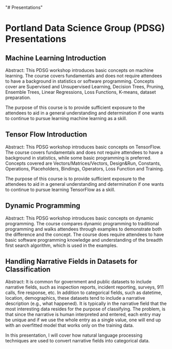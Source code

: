 "# Presentations"

#  Portland Data Science Group (PDSG) Presentations

## Machine Learning Introduction

Abstract: This PDSG workshop introduces basic concepts on machine learning. The course covers fundamentals and does not require attendees to
have a background in statistics or software programming. Concepts cover are Supervised and Unsupervised Learning, Decision Trees, Pruning,
Ensemble Trees, Linear Regressions, Loss Functions, K-means, dataset preparation.

The purpose of this course is to provide sufficient exposure to the attendees to aid in a general understanding and determination if one wants to continue to pursue learning machine learning as a skill.


## Tensor Flow Introduction

Abstract: This PDSG workshop introduces basic concepts on TensorFlow. The course covers fundamentals and does not require attendees to have
a background in statistics, while some basic programming is preferred. Concepts covered are Vectors/Matrices/Vectors, Design&Run, Constants, Operations, Placeholders, Bindings, Operators, Loss Function and Training.

The purpose of this course is to provide sufficient exposure to the attendees to aid in a general understanding and determination if one wants to continue to pursue learning TensorFlow as a skill.

## Dynamic Programming

Abstract: This PDSG workshop introduces basic concepts on dynamic programming. The course compares dynamic
programming to traditional programming and walks attendees through examples to demonstrate
both the difference and the concept. The course does require attendees to have basic software programming
knowledge and understanding of the breadth first search algorithm, which is used in the examples.

## Handling Narrative Fields in Datasets for Classification

Abstract: It is common for government and public datasets to include narrative fields, such as inspection reports, incident reporting, surveys, 911 calls, fire response, etc. In addition to categorical fields, such as datetime, location, demographics, these datasets tend to include a narrative description (e.g., what happened).  It is typically in the narrative field that the most interesting data resides for the purpose of classifying. The problem, is that since the narrative is human interpreted and entered, each entry may be unique and if we use the whole entry as a single value, one will end up with an overfitted model that works only on the training data.

In this presentation, I will cover how natural language processing techniques are used to convert narrative fields into categorical data.